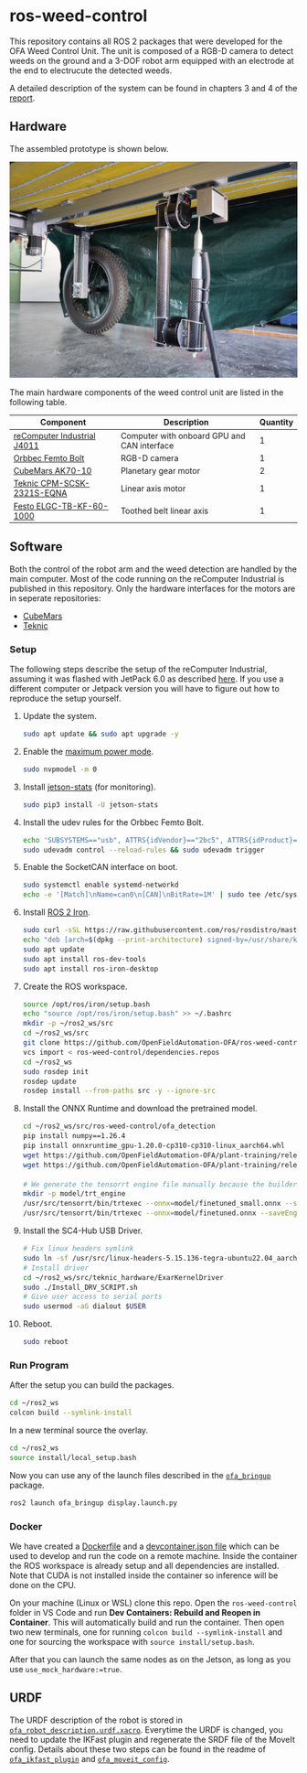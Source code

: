 # ros-weed-control
This repository contains all ROS 2 packages that were developed for the OFA Weed Control Unit. The unit is composed of a RGB-D camera to detect weeds on the ground and a 3-DOF robot arm equipped with an electrode at the end to electrucute the detected weeds. 

A detailed description of the system can be found in chapters 3 and 4 of the [report](Weed%20Control%20Unit%20Report%20Haldemann.pdf).

## Hardware
The assembled prototype is shown below.

![Weed Control Unit](hardware.jpg)

The main hardware components of the weed control unit are listed in the following table.

| Component | Description | Quantity |
| --- | --- | --- |
| [reComputer Industrial J4011](https://www.seeedstudio.com/reComputer-Industrial-J4011-p-5681.html) | Computer with onboard GPU and CAN interface | 1 |
| [Orbbec Femto Bolt](https://www.orbbec.com/products/tof-camera/femto-bolt) | RGB-D camera | 1 |
| [CubeMars AK70-10](https://www.cubemars.com/goods-1031-AK70-10.html) | Planetary gear motor | 2 |
| [Teknic CPM-SCSK-2321S-EQNA](https://teknic.com/model-info/CPM-SCSK-2321S-EQNA/?model_voltage=24) | Linear axis motor | 1 |
| [Festo ELGC-TB-KF-60-1000](https://www.festo.com/ch/en/a/8062781/?identCode1=ELGC-TB-KF-60-1000) | Toothed belt linear axis | 1 |


## Software
Both the control of the robot arm and the weed detection are handled by the main computer. Most of the code running on the reComputer Industrial is published in this repository. Only the hardware interfaces for the motors are in seperate repositories:
- [CubeMars](https://github.com/OpenFieldAutomation-OFA/cubemars_hardware)
- [Teknic](https://github.com/OpenFieldAutomation-OFA/teknic_hardware)

### Setup
The following steps describe the setup of the reComputer Industrial, assuming it was flashed with JetPack 6.0 as described [here](https://wiki.seeedstudio.com/reComputer_Industrial_Getting_Started/#flash-to-jetson). If you use a different computer or Jetpack version you will have to figure out how to reproduce the setup yourself.

1. Update the system.
    ```bash
    sudo apt update && sudo apt upgrade -y
    ```
2. Enable the [maximum power mode](https://wiki.seeedstudio.com/reComputer_Industrial_J40_J30_Hardware_Interfaces_Usage/#max-performance-on-recomputer-industrial).
    ```bash
    sudo nvpmodel -m 0
    ```
3. Install [jetson-stats](https://rnext.it/jetson_stats/) (for monitoring).
    ```bash
    sudo pip3 install -U jetson-stats
    ```
4. Install the udev rules for the Orbbec Femto Bolt.
    ```bash
    echo 'SUBSYSTEMS=="usb", ATTRS{idVendor}=="2bc5", ATTRS{idProduct}=="066b", MODE:="0666",  OWNER:="root", GROUP:="video", SYMLINK+="Femto Bolt"' | sudo tee /etc/udev/rules.d/99-obsensor-libusb.rules
    sudo udevadm control --reload-rules && sudo udevadm trigger
    ```
5. Enable the SocketCAN interface on boot.
    ```bash
    sudo systemctl enable systemd-networkd
    echo -e '[Match]\nName=can0\n[CAN]\nBitRate=1M' | sudo tee /etc/systemd/network/80-can.network
    ```
6. Install [ROS 2 Iron](https://docs.ros.org/en/iron/Installation/Ubuntu-Install-Debians.html).
    ```bash
    sudo curl -sSL https://raw.githubusercontent.com/ros/rosdistro/master/ros.key -o /usr/share/keyrings/ros-archive-keyring.gpg
    echo "deb [arch=$(dpkg --print-architecture) signed-by=/usr/share/keyrings/ros-archive-keyring.gpg] http://packages.ros.org/ros2/ubuntu $(. /etc/os-release && echo $UBUNTU_CODENAME) main" | sudo tee /etc/apt/sources.list.d/ros2.list > /dev/null
    sudo apt update
    sudo apt install ros-dev-tools
    sudo apt install ros-iron-desktop
    ```
7. Create the ROS workspace.
    ```bash
    source /opt/ros/iron/setup.bash
    echo "source /opt/ros/iron/setup.bash" >> ~/.bashrc
    mkdir -p ~/ros2_ws/src
    cd ~/ros2_ws/src
    git clone https://github.com/OpenFieldAutomation-OFA/ros-weed-control-ros.git
    vcs import < ros-weed-control/dependencies.repos
    cd ~/ros2_ws
    sudo rosdep init
    rosdep update
    rosdep install --from-paths src -y --ignore-src
    ```
8. Install the ONNX Runtime and download the pretrained model.
    ```bash
    cd ~/ros2_ws/src/ros-weed-control/ofa_detection
    pip install numpy==1.26.4
    pip install onnxruntime_gpu-1.20.0-cp310-cp310-linux_aarch64.whl
    wget https://github.com/OpenFieldAutomation-OFA/plant-training/releases/download/v0.0.0/finetuned_small.onnx -P model/
    wget https://github.com/OpenFieldAutomation-OFA/plant-training/releases/download/v0.0.0/finetuned.onnx -P model/

    # We generate the tensorrt engine file manually because the builder in onnxruntime does not work correctly for some reason
    mkdir -p model/trt_engine
    /usr/src/tensorrt/bin/trtexec --onnx=model/finetuned_small.onnx --saveEngine=model/trt_engine/TensorrtExecutionProvider_TRTKernel_graph_main_graph_6398305485275041207_0_0_sm87.engine --fp16
    /usr/src/tensorrt/bin/trtexec --onnx=model/finetuned.onnx --saveEngine=model/trt_engine/TensorrtExecutionProvider_TRTKernel_graph_main_graph_12799879847838785250_0_0_sm87.engine --fp16
    ```
9. Install the SC4-Hub USB Driver.
    ```bash
    # Fix linux headers symlink
    sudo ln -sf /usr/src/linux-headers-5.15.136-tegra-ubuntu22.04_aarch64/3rdparty/canonical/linux-jammy/kernel-source /lib/modules/5.15.136-tegra/build
    # Install driver
    cd ~/ros2_ws/src/teknic_hardware/ExarKernelDriver
    sudo ./Install_DRV_SCRIPT.sh
    # Give user access to serial ports
    sudo usermod -aG dialout $USER
    ```
10. Reboot.
    ```bash
    sudo reboot
    ```

### Run Program
After the setup you can build the packages.
```bash
cd ~/ros2_ws
colcon build --symlink-install
```
In a new terminal source the overlay.
```bash
cd ~/ros2_ws
source install/local_setup.bash
```
Now you can use any of the launch files described in the [`ofa_bringup`](ofa_bringup) package.
```bash
ros2 launch ofa_bringup display.launch.py
```

### Docker
We have created a [Dockerfile](Dockerfile) and a [devcontainer.json file](.devcontainer/devcontainer.json) which can be used to develop and run the code on a remote machine. Inside the container the ROS workspace is already setup and all dependencies are installed. Note that CUDA is not installed inside the container so inference will be done on the CPU.

On your machine (Linux or WSL) clone this repo. Open the `ros-weed-control` folder in VS Code and run **Dev Containers: Rebuild and Reopen in Container**. This will automatically build and run the container. Then open two new terminals, one for running `colcon build --symlink-install` and one for sourcing the workspace with `source install/setup.bash`.

After that you can launch the same nodes as on the Jetson, as long as you use `use_mock_hardware:=true`.

## URDF
The URDF description of the robot is stored in [`ofa_robot_description.urdf.xacro`](ofa_moveit_config/urdf/ofa_robot_description.urdf.xacro). Everytime the URDF is changed, you need to update the IKFast plugin and regenerate the SRDF file of the MoveIt config. Details about these two steps can be found in the readme of [`ofa_ikfast_plugin`](ofa_ikfast_plugin) and [`ofa_moveit_config`](ofa_moveit_config).